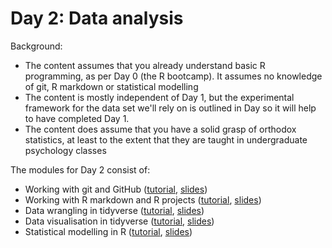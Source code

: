 # Day 2: Data analysis

Background:

- The content assumes that you already understand basic R programming, as per Day 0 (the R bootcamp). It assumes no knowledge of git, R markdown or statistical modelling
- The content is mostly independent of Day 1, but the experimental framework for the data set we'll rely on is outlined in Day so it will help to have completed Day 1. 
- The content does assume that you have a solid grasp of orthodox statistics, at least to the extent that they are taught in undergraduate psychology classes

The modules for Day 2 consist of:

- Working with git and GitHub ([tutorial](git-notes.md), [slides](git-slides.html))
- Working with R markdown and R projects ([tutorial](rproj-notes.md), [slides](rproj-slides.html))
- Data wrangling in tidyverse ([tutorial](dplyr-notes.md), [slides](dplyr-slides.html))
- Data visualisation in tidyverse ([tutorial](ggplot-notes.md), [slides](ggplot-slides.html))
- Statistical modelling in R ([tutorial](stats-notes.md), [slides](stats-slides.html))

